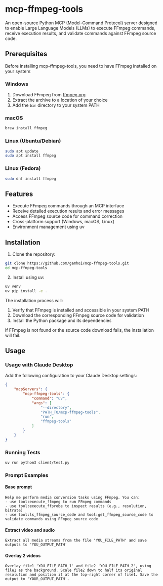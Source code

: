 # mcp-ffmpeg-tools

An open-source Python MCP (Model-Command Protocol) server designed to enable Large Language Models (LLMs) to execute FFmpeg commands, receive execution results, and validate commands against FFmpeg source code.

## Prerequisites

Before installing mcp-ffmpeg-tools, you need to have FFmpeg installed on your system:

### Windows
1. Download FFmpeg from [ffmpeg.org](https://ffmpeg.org/download.html)
2. Extract the archive to a location of your choice
3. Add the `bin` directory to your system PATH

### macOS
```bash
brew install ffmpeg
```

### Linux (Ubuntu/Debian)
```bash
sudo apt update
sudo apt install ffmpeg
```

### Linux (Fedora)
```bash
sudo dnf install ffmpeg
```

## Features

- Execute FFmpeg commands through an MCP interface
- Receive detailed execution results and error messages
- Access FFmpeg source code for command correction
- Cross-platform support (Windows, macOS, Linux)
- Environment management using uv

## Installation

1. Clone the repository:
```bash
git clone https://github.com/gamhoi/mcp-ffmpeg-tools.git
cd mcp-ffmpeg-tools
```

2. Install using uv:
```bash
uv venv
uv pip install -e .
```

The installation process will:
1. Verify that FFmpeg is installed and accessible in your system PATH
2. Download the corresponding FFmpeg source code for validation
3. Install the Python package and its dependencies

If FFmpeg is not found or the source code download fails, the installation will fail.

## Usage

### Usage with Claude Desktop

Add the following configuration to your Claude Desktop settings:

```json
{
    "mcpServers": {
        "mcp-ffmpeg-tools": {
            "command": "uv",
            "args": [
                "--directory",
                "PATH_TO/mcp-ffmpeg-tools",
                "run",
                "ffmpeg-tools"
            ]
        }
    }
}
```

### Running Tests

```bash
uv run python3 client/test.py
```

### Prompt Examples

#### Base prompt
```
Help me perform media conversion tasks using FFmpeg. You can:
- use tool:execute_ffmpeg to run FFmpeg commands
- use tool:execute_ffprobe to inspect results (e.g., resolution, bitrate)
- use tool:ls_ffmpeg_source_code and tool:get_ffmpeg_source_code to validate commands using FFmpeg source code
```

#### Extract video and audio
```
Extract all media streams from the file 'YOU_FILE_PATH' and save outputs to 'YOU_OUTPUT_PATH'
```

#### Overlay 2 videos
```
Overlay file1 'YOU_FILE_PATH_1' and file2 'YOU_FILE_PATH_2', using file1 as the background. Scale file2 down to half its original resolution and position it at the top-right corner of file1. Save the output to 'YOUR_OUTPUT_PATH'.
```
